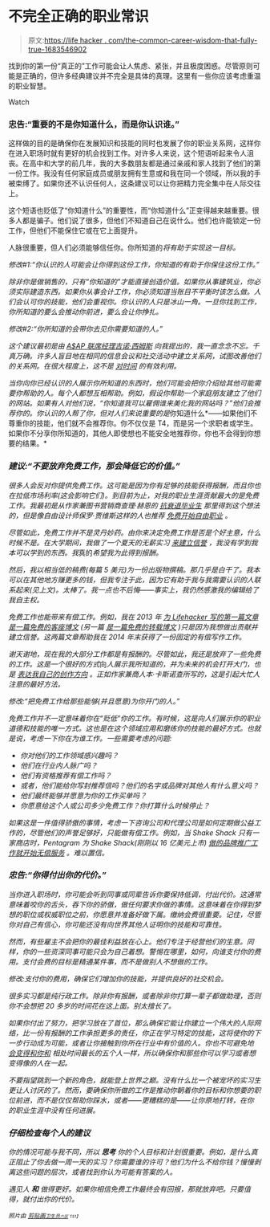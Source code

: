 # 不完全正确的职业常识

> 原文:[https://life hacker . com/the-common-career-wisdom-that-fully-true-1683546902](https://lifehacker.com/the-common-career-wisdom-that-isnt-completely-true-1683546902)

找到你的第一份“真正的”工作可能会让人焦虑、紧张，并且极度困惑。尽管原则可能是正确的，但许多经典建议并不完全是具体的真理。这里有一些你应该考虑重温的职业智慧。

Watch

### 忠告:“重要的不是你知道什么，而是你认识谁。”

这样做的目的是确保你在发展知识和技能的同时也发展了你的职业关系网，这样你在进入职场时就有更好的机会找到工作。对许多人来说，这个短语听起来令人沮丧。在高中和大学的前几年，我的大多数朋友都是通过亲戚和家人找到了他们的第一份工作。我没有任何家庭成员或朋友拥有生意或和我在同一个领域，所以我的手被束缚了。如果你还不认识任何人，这条建议可以让你把精力完全集中在人际交往上。

这个短语也贬低了“你知道什么”的重要性，而“你知道什么”正变得越来越重要。很多人都是骗子。他们说了很多，但他们不知道自己在说什么。他们也许能锁定一份工作，但他们不能保住它或在它上面提升。

人脉很重要，但人们必须能够信任你。你所知道的*将有助于实现这一目标。*

*修改#1:“你认识的人可能会让你得到这份工作，你知道的有助于你保住这份工作。”*

*除非你是做销售的，只有“你知道的”才能直接创造价值。如果你从事建筑业，你必须实际建造东西。如果你从事会计工作，你必须知道当账目不平衡时该怎么做。人们会认可你的技能，他们会重视你。你认识的人只是冰山一角。一旦你找到工作，你所知道的要么会推动你前进，要么会让你挣扎。*

*修改#2:“你所知道的会带你去见你需要知道的人。”*

*这个建议最初是由 [A$AP 联席经理吉诺·西姆斯](http://www.huffingtonpost.ca/herbert-lui/geno-sims_b_5551904.html) 向我提出的，我一直念念不忘。千真万确。许多人盲目地在相同的信息会议和社交活动中建立关系网，试图改善他们的关系网。在很大程度上，这不是 [对时间](https://lifehacker.com/beyond-event-hopping-how-to-step-up-your-professional-1657396328) 的有效利用。*

*当你向你已经认识的人展示你所知道的东西时，他们可能会把你介绍给其他可能需要你帮助的人。每个人都想互相帮助。例如，假设你帮助一个家庭朋友建立了他们的网站。如果有人对他们说，“你知道我可以雇佣谁来美化我的网站吗？”他们会推荐你的。你认识的人帮了你，但对人们来说重要的是*你知道什么*——如果他们不尊重你的技能，他们就不会推荐你。你不仅仅是 T4，而是另一个求职者或学生。如果你不分享你所知道的，其他人即使想也不能安全地推荐你，你也不会得到你想要的结果。*

### *建议:“不要放弃免费工作，那会降低它的价值。”*

*很多人会反对你提供免费工作。这可能是因为你有足够的技能获得报酬，而且你也在拉低市场利率(这会影响它们)。到目前为止，对我的职业生涯贡献最大的是免费工作。我最初是从作家兼图书营销商查理·赫恩的 [抗衰退毕业生](http://charliehoehn.com/wp-content/uploads/2013/12/Recession-Proof-Graduate-by-Charlie-Hoehn2.pdf) 那里得到这个想法的，但是像自由设计师保罗·贾维斯这样的人也推荐 [免费开始自由职业](https://lifehacker.com/an-experienced-freelancers-guide-to-finding-clients-1610357303) 。*

*尽管如此，免费工作并不是灵丹妙药。由你来决定免费工作是否是个好主意，什么时候不是。在大学期间，我做了一个夏天的无薪实习 [来建立信誉](http://lifehacker.com/how-do-i-get-a-job-when-i-have-no-relevant-experience-5720706) ，我没有学到我本可以学到的东西。我*真的*希望我为此得到报酬。*

*然后，我以相当低的稿费(每篇 5 美元)为一份出版物撰稿。那几乎是白干了。我本可以在其他地方赚更多的钱，但我专注于此，因为它有助于我与我需要认识的人联系起来(见上文)。太棒了。我一点也不后悔——事实上，我仍然感激我的编辑给了我自主权。*

*免费工作也能带来有偿工作。例如，我在 2013 年 [为 Lifehacker 写的第一篇文章是一篇免费的客座博文](http://lifehacker.com/how-your-brain-perceives-time-and-how-to-use-it-to-you-511184192) (另一篇 [是一篇免费的转载博文](http://lifehacker.com/why-you-should-seek-quiet-every-day-1498555564) )只是因为我想做出贡献并建立信誉。这两篇文章帮助我在 2014 年末获得了一份固定的有偿写作工作。*

*谢天谢地，现在我的大部分工作都是有报酬的。尽管如此，我还是放弃了一些免费的工作。这是一个很好的方式*向*人展示我所知道的，并为未来的机会打开大门，也是 [表达我自己的创作方向](https://lifehacker.com/freelancers-work-for-full-price-or-free-never-cheap-5567336) 。正如作家兼商人本·卡斯诺查所写的，这是引起大忙人注意的最好方法。*

*修改:“把免费工作给那些能够(并且愿意)为你开门的人。”*

*免费工作并不一定意味着你在“贬低”你的工作。有时候，这是向人们展示你的职业道德和技能的唯一方式。这也是在这个领域应用和磨练你的技能的最好方式。也就是说，考虑一下你在为谁工作。一些需要考虑的问题:*

*   *你对他们的工作领域感兴趣吗？*
*   *他们在行业内人脉广吗？*
*   *他们有资格推荐有偿工作吗？*
*   *或者，他们能给你写封推荐信吗？他们的名字或品牌对其他人有什么意义吗？*
*   *他们最终能够并愿意为你的工作买单吗？*
*   *你愿意给这个人或公司多少免费工作？你打算什么时候停止？*

*如果这是一件值得骄傲的事情，考虑一下咨询公司和代理公司是如何定期做公益工作的，尽管他们的声誉足够好，只能做有偿工作。例如，当 Shake Shack 只有一家商店时，Pentagram 为 Shake Shack(刚刚以 16 亿美元上市) [做的品牌推广工作就开始无偿服务](http://www.fastcodesign.com/3041777/the-untold-story-of-shake-shacks-16-billion-branding) 。难以置信。*

### *忠告:“你得付出你的代价。”*

*当你进入职场时，你可能会听到同事或同辈告诉你要保持低调，付出代价。这通常意味着咬你的舌头，吞下你的骄傲，做任何要求你做的事情。这意味着在你得到梦想的职位或权威职位之前，你愿意并准备好做下属。缴纳会费很重要。记住，尽管你对自己有信心，你可能还没有向世界其他人证明你的技能和可靠性。*

*然而，有些雇主不会把你的最佳利益放在心上。他们专注于经营他们的生意。同样，你的一些资深同事可能只会为自己着想。警惕在哪里，如何，向谁支付你的费用。支付会费的目标是精通某件事，而不是做别人不想做的工作。*

*修改:支付你的费用，确保它们增加你的技能，并提供良好的社交机会。*

*很多实习都是纯行政工作。除非你有报酬，或者除非你打算一辈子都做助理，否则你不会想把 20 多岁的时间花在这上面。别太擅长了。*

*如果你付出了努力，把学习放在了首位，那么确保它能让你建立一个伟大的人际网络，比一份有报酬的工作承担更多的责任，你正在学习特定的技能，这将使你的下一步行动成为可能，或者让你接触到你所在行业中有价值的人。你也不可避免地 [会变得和你和](https://lifehacker.com/how-the-people-around-you-affect-personal-success-5926309) 相处时间最长的五个人一样，所以确保你和那些你可以学习或者想变得像的人在一起。*

*不要指望跳到一个新的角色，就能登上世界之巅。没有什么比一个被宠坏的实习生更让人讨厌的了。然而，要确保你所做的工作是推动你朝着你的目标和你想要的职位前进，而不是仅仅帮助你踩水，或者——更糟糕的是——让你原地打转，在你的职业生涯中没有任何进展。*

### *仔细检查每个人的建议*

*你的情况可能与我不同，所以 ***思考*** 你的个人目标和计划很重要。例如，是什么真正阻止了你去做一周一天的实习？你需要谁的许可？他们为什么不给你钱？慢慢剥离这些问题的层次，或者找到你认为可能有答案的人。*

*遇见人 ***和*** 做得更好。如果你相信免费工作最终会有回报，那就放弃吧。只要值得，就付出你的代价。*

**<small>照片由</small>* [*<small>剪贴画</small>*](http://www.shutterstock.com/pic-89151418/stock-vector-fortune-teller-retro-clipart-illustration.html?src=THl2jzyMb7MG5P7vYkPlLA-2-53&ws=1)*<small></small>*<small>[*<small>卫生员</small>*](https://www.flickr.com/photos/hygienematters/6165064283)*<small></small>*<small>[*<small>六区</small>*](https://www.flickr.com/photos/europedistrict/4594968855) *<small>T51】</small>*</small></small>*

*<small><small><small></small></small></small>*
